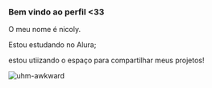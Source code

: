 ### Bem vindo ao perfil <33

O meu nome é nicoly.

Estou estudando no Alura;

estou utiizando o espaço para compartilhar meus projetos!

![uhm-awkward](https://github.com/nicoly23/nicoly23/assets/132570990/629ddafa-e5f5-4e9c-8a0c-197d85ab0935)
